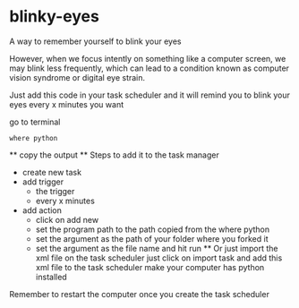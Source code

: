 # blinky-eyes
A way to remember yourself to blink your eyes

However, when we focus intently on something like a computer screen, we may blink less frequently, 
which can lead to a condition known as computer vision syndrome or digital eye strain.

Just add this code in  your task scheduler and it will remind you to blink your eyes every x minutes you want 

go to terminal 
```
where python
```
** copy the output **
Steps to add it to the task manager 
- create new task
- add trigger 
  - the trigger
  - every x minutes
- add action
  - click on add new
  - set the program path to the path copied from the where python
  - set the argument as the path of your folder where you forked it 
  - set the argument as the file name
  and hit run
  ** Or just import the xml file on the task scheduler
  just click on import task and add this xml file to the task scheduler
  make your computer has python installed 
 
 Remember to restart the computer once you create the task scheduler
 
